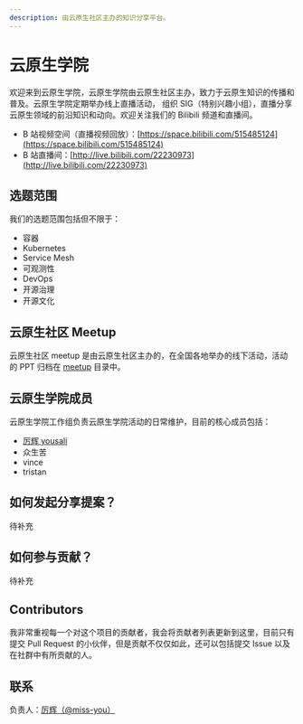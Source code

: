 ```yaml
---
description: 由云原生社区主办的知识分享平台。
---
```


# 云原生学院

欢迎来到云原生学院，云原生学院由云原生社区主办，致力于云原生知识的传播和普及。云原生学院定期举办线上直播活动， 组织 SIG（特别兴趣小组），直播分享云原生领域的前沿知识和动向。欢迎关注我们的 Bilibili 频道和直播间。

* B 站视频空间（直播视频回放）：[https://space.bilibili.com/515485124](https://space.bilibili.com/515485124)
* B 站直播间：[http://live.bilibili.com/22230973](http://live.bilibili.com/22230973)

## 选题范围

我们的选题范围包括但不限于：

* 容器
* Kubernetes
* Service Mesh
* 可观测性
* DevOps
* 开源治理
* 开源文化

## 云原生社区 Meetup

云原生社区 meetup 是由云原生社区主办的，在全国各地举办的线下活动，活动的 PPT 归档在 [meetup](https://github.com/cloudnativeto/academy/tree/5ca208ad34398da3d0bd56f294a0ec8ff357daed/docs/meetup/README.md) 目录中。

## 云原生学院成员

云原生学院工作组负责云原生学院活动的日常维护，目前的核心成员包括：

* [厉辉 yousali](https://github.com/Miss-you)
* 众生苦
* vince
* tristan

## 如何发起分享提案？

待补充

## 如何参与贡献？

待补充

## Contributors

我非常重视每一个对这个项目的贡献者，我会将贡献者列表更新到这里，目前只有提交 Pull Request 的小伙伴，但是贡献不仅仅如此，还可以包括提交 Issue 以及在社群中有所贡献的人。

## 联系

负责人：[厉辉（@miss-you）](https://github.com/miss-you)

